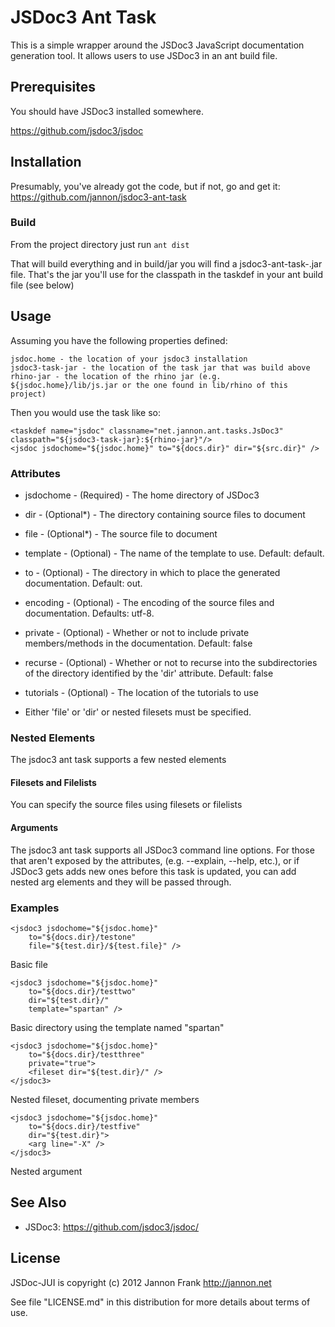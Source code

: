 JSDoc3 Ant Task
=========

This is a simple wrapper around the JSDoc3 JavaScript documentation generation tool.
It allows users to use JSDoc3 in an ant build file.

Prerequisites
-------------

You should have JSDoc3 installed somewhere.  

https://github.com/jsdoc3/jsdoc

Installation
------------

Presumably, you've already got the code, but if not, go and get it:  
https://github.com/jannon/jsdoc3-ant-task

### Build ###

From the project directory just run ```ant dist```

That will build everything and in build/jar you will find a jsdoc3-ant-task-<version>.jar file.  That's the 
jar you'll use for the classpath in the taskdef in your ant build file (see below)

Usage
----- 

Assuming you have the following properties defined:

    jsdoc.home - the location of your jsdoc3 installation
    jsdoc3-task-jar - the location of the task jar that was build above
    rhino-jar - the location of the rhino jar (e.g. ${jsdoc.home}/lib/js.jar or the one found in lib/rhino of this project)
    
Then you would use the task like so:

    <taskdef name="jsdoc" classname="net.jannon.ant.tasks.JsDoc3" classpath="${jsdoc3-task-jar}:${rhino-jar}"/>
    <jsdoc jsdochome="${jsdoc.home}" to="${docs.dir}" dir="${src.dir}" />

### Attributes ###

 * jsdochome - (Required) - The home directory of JSDoc3
 * dir - (Optional*) - The directory containing source files to document
 * file - (Optional*) - The source file to document
 * template - (Optional) - The name of the template to use.  Default: default.
 * to - (Optional) - The directory in which to place the generated documentation. Default: out.
 * encoding - (Optional) - The encoding of the source files and documentation. Defaults: utf-8.
 * private - (Optional) - Whether or not to include private members/methods in the documentation.  Default: false
 * recurse - (Optional) - Whether or not to recurse into the subdirectories of the directory identified by the 'dir' attribute. Default: false
 * tutorials - (Optional)  - The location of the tutorials to use
 
* Either 'file' or 'dir' or nested filesets must be specified.

### Nested Elements ###

The jsdoc3 ant task supports a few nested elements

#### Filesets and Filelists ####

You can specify the source files using filesets or filelists 

#### Arguments ####

The jsdoc3 ant task supports all JSDoc3 command line options.  For those that aren't exposed by the attributes,
(e.g. --explain, --help, etc.), or if JSDoc3 gets adds new ones before this task is updated, you can add nested arg elements
and they will be passed through.

### Examples ###

    <jsdoc3 jsdochome="${jsdoc.home}" 
        to="${docs.dir}/testone" 
        file="${test.dir}/${test.file}" />

Basic file

    <jsdoc3 jsdochome="${jsdoc.home}" 
        to="${docs.dir}/testtwo" 
        dir="${test.dir}/"
        template="spartan" />

Basic directory using the template named "spartan"
    
    <jsdoc3 jsdochome="${jsdoc.home}" 
        to="${docs.dir}/testthree"
        private="true">
        <fileset dir="${test.dir}/" />
    </jsdoc3>

Nested fileset, documenting private members

    <jsdoc3 jsdochome="${jsdoc.home}" 
        to="${docs.dir}/testfive" 
        dir="${test.dir}">
        <arg line="-X" />
    </jsdoc3>

Nested argument

See Also
--------

- JSDoc3: https://github.com/jsdoc3/jsdoc/

License
-------

JSDoc-JUI is copyright (c) 2012 Jannon Frank http://jannon.net

See file "LICENSE.md" in this distribution for more details about
terms of use.
